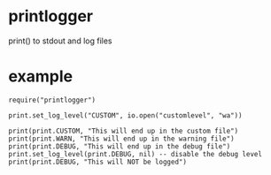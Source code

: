 printlogger
===========

print() to stdout and log files


example
=======
```
require("printlogger")

print.set_log_level("CUSTOM", io.open("customlevel", "wa"))

print(print.CUSTOM, "This will end up in the custom file")
print(print.WARN, "This will end up in the warning file")
print(print.DEBUG, "This will end up in the debug file")
print.set_log_level(print.DEBUG, nil) -- disable the debug level
print(print.DEBUG, "This will NOT be logged")
```
